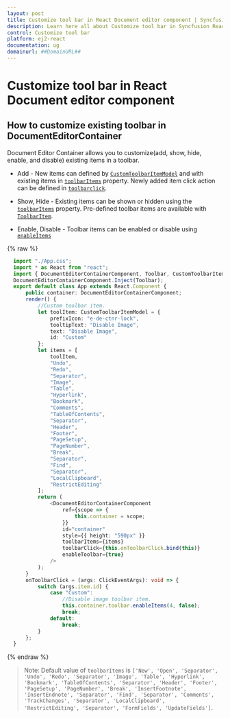 ```yaml
---
layout: post
title: Customize tool bar in React Document editor component | Syncfusion
description: Learn here all about Customize tool bar in Syncfusion React Document editor component of Syncfusion Essential JS 2 and more.
control: Customize tool bar 
platform: ej2-react
documentation: ug
domainurl: ##DomainURL##
---
```


# Customize tool bar in React Document editor component

## How to customize existing toolbar in DocumentEditorContainer

Document Editor Container allows you to customize(add, show, hide, enable, and disable) existing items in a toolbar.

* Add - New items can defined by [`CustomToolbarItemModel`](https://ej2.syncfusion.com/react/documentation/api/document-editor/customToolbarItemModel/) and with existing items in [`toolbarItems`](https://ej2.syncfusion.com/react/documentation/api/document-editor-container/#toolbaritems) property. Newly added item click action can be defined in [`toolbarclick`](https://ej2.syncfusion.com/react/documentation/api/toolbar/clickEventArgs/).

* Show, Hide - Existing items can be shown or hidden using the [`toolbarItems`](https://ej2.syncfusion.com/react/documentation/api/document-editor-container/#toolbaritems) property. Pre-defined toolbar items are available with [`ToolbarItem`](https://ej2.syncfusion.com/react/documentation/api/document-editor/toolbarItem/).

* Enable, Disable -  Toolbar items can be enabled or disable using [`enableItems`](https://ej2.syncfusion.com/react/documentation/api/document-editor-container/toolbar/#enableItems)

{% raw %}
```ts
  import "./App.css";
  import * as React from "react";
  import { DocumentEditorContainerComponent, Toolbar, CustomToolbarItemModel } from "@syncfusion/ej2-react-documenteditor";
  DocumentEditorContainerComponent.Inject(Toolbar);
  export default class App extends React.Component {
      public container: DocumentEditorContainerComponent;
      render() {
          //Custom toolbar item.
          let toolItem: CustomToolbarItemModel = {
              prefixIcon: "e-de-ctnr-lock",
              tooltipText: "Disable Image",
              text: "Disable Image",
              id: "Custom"
          };
          let items = [
              toolItem,
              "Undo",
              "Redo",
              "Separator",
              "Image",
              "Table",
              "Hyperlink",
              "Bookmark",
              "Comments",
              "TableOfContents",
              "Separator",
              "Header",
              "Footer",
              "PageSetup",
              "PageNumber",
              "Break",
              "Separator",
              "Find",
              "Separator",
              "LocalClipboard",
              "RestrictEditing"
          ];
          return (
              <DocumentEditorContainerComponent
                  ref={scope => {
                      this.container = scope;
                  }}
                  id="container"
                  style={{ height: "590px" }}
                  toolbarItems={items}
                  toolbarClick={this.onToolbarClick.bind(this)}
                  enableToolbar={true}
              />
          );
      }
      onToolbarClick = (args: ClickEventArgs): void => {
          switch (args.item.id) {
              case "Custom":
                  //Disable image toolbar item.
                  this.container.toolbar.enableItems(4, false);
                  break;
              default:
                  break;
          }
      };
  }
```
{% endraw %}

>Note: Default value of `toolbarItems` is `['New', 'Open', 'Separator', 'Undo', 'Redo', 'Separator', 'Image', 'Table', 'Hyperlink', 'Bookmark', 'TableOfContents', 'Separator', 'Header', 'Footer', 'PageSetup', 'PageNumber', 'Break', 'InsertFootnote', 'InsertEndnote', 'Separator', 'Find', 'Separator', 'Comments', 'TrackChanges', 'Separator', 'LocalClipboard', 'RestrictEditing', 'Separator', 'FormFields', 'UpdateFields']`.